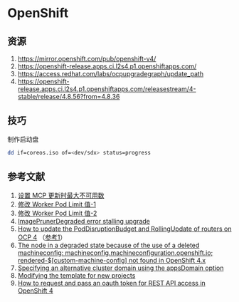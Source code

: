 # OpenShift

## 资源

1. https://mirror.openshift.com/pub/openshift-v4/
2. https://openshift-release.apps.ci.l2s4.p1.openshiftapps.com/
3. https://access.redhat.com/labs/ocpupgradegraph/update_path
4. https://openshift-release.apps.ci.l2s4.p1.openshiftapps.com/releasestream/4-stable/release/4.8.56?from=4.8.36

## 技巧

制作启动盘

```sh
dd if=coreos.iso of=<dev/sdx> status=progress
```

## 参考文献

1. [设置 MCP 更新时最大不可用数](https://access.redhat.com/solutions/4669561)
2. [修改 Worker Pod Limit 值-1](https://docs.openshift.com/container-platform/4.8/post_installation_configuration/machine-configuration-tasks.html#create-a-containerruntimeconfig_post-install-machine-configuration-tasks)
3. [修改 Worker Pod Limit 值-2](https://access.redhat.com/solutions/5366631)
4. [ImagePrunerDegraded error stalling upgrade](https://access.redhat.com/solutions/5370391)
5. [How to update the PodDisruptionBudget and RollingUpdate of routers on OCP 4](https://access.redhat.com/solutions/6542021) （[参考1](https://github.com/openshift/cluster-ingress-operator/blob/cb614126da5151f1a115152ae1fc3ef70ee93ca1/pkg/operator/controller/ingress/poddisruptionbudget.go#L71-L74)）
6. [The node in a degraded state because of the use of a deleted machineconfig: machineconfig.machineconfiguration.openshift.io; rendered-$[custom-machine-config] not found in OpenShift 4.x](https://access.redhat.com/solutions/4970731)
7. [Specifying an alternative cluster domain using the appsDomain option](https://docs.openshift.com/container-platform/4.9/networking/ingress-operator.html#nw-ingress-configuring-application-domain_configuring-ingress)
8. [Modifying the template for new projects](https://docs.openshift.com/container-platform/4.7/applications/projects/configuring-project-creation.html#modifying-template-for-new-projects_configuring-project-creation)
9. [How to request and pass an oauth token for REST API access in OpenShift 4](https://access.redhat.com/solutions/6610781)
